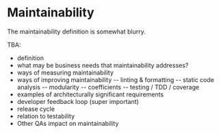 # Maintainability
The maintainability definition is somewhat blurry.

TBA:
- definition
- what may be business needs that maintainability addresses?
- ways of measuring maintainability
- ways of improving maintainability
-- linting & formatting
-- static code analysis
-- modularity
-- coefficients
-- testing / TDD / coverage
- examples of architecturally significant requirements
- developer feedback loop (super important)
- release cycle
- relation to testability
- Other QAs impact on maintainability
